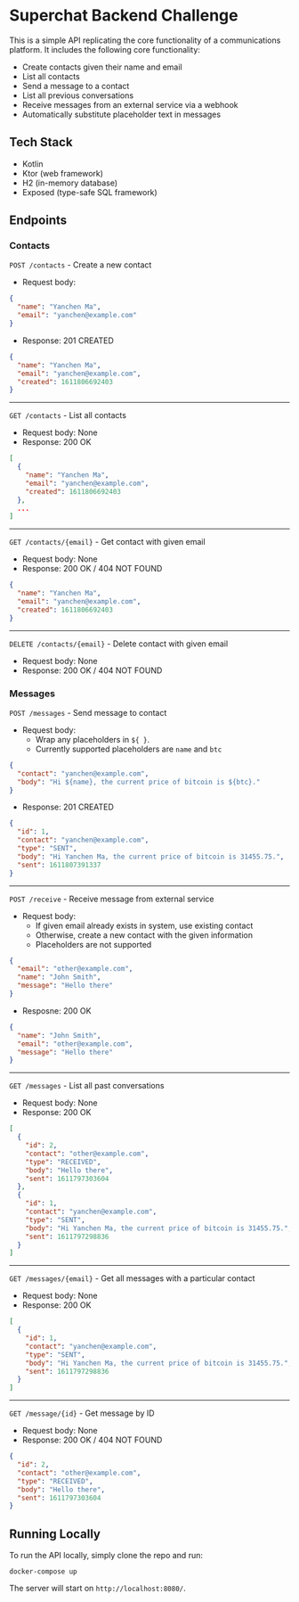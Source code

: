 # Superchat Backend Challenge

This is a simple API replicating the core functionality of a communications platform. It includes the following core
functionality:

- Create contacts given their name and email
- List all contacts
- Send a message to a contact
- List all previous conversations
- Receive messages from an external service via a webhook
- Automatically substitute placeholder text in messages

## Tech Stack

- Kotlin
- Ktor (web framework)
- H2 (in-memory database)
- Exposed (type-safe SQL framework)

## Endpoints

### Contacts

`POST /contacts` - Create a new contact

- Request body:

```json
{
  "name": "Yanchen Ma",
  "email": "yanchen@example.com"
}
```

- Response: 201 CREATED

```json
{
  "name": "Yanchen Ma",
  "email": "yanchen@example.com",
  "created": 1611806692403
}
```

---

`GET /contacts` - List all contacts

- Request body: None
- Response: 200 OK

```json
[
  {
    "name": "Yanchen Ma",
    "email": "yanchen@example.com",
    "created": 1611806692403
  },
  ...
]
```

---

`GET /contacts/{email}` - Get contact with given email

- Request body: None
- Response: 200 OK / 404 NOT FOUND

```json
{
  "name": "Yanchen Ma",
  "email": "yanchen@example.com",
  "created": 1611806692403
}
```

---

`DELETE /contacts/{email}` - Delete contact with given email

- Request body: None
- Response: 200 OK / 404 NOT FOUND

### Messages

`POST /messages` - Send message to contact

- Request body:
    - Wrap any placeholders in `${ }`.
    - Currently supported placeholders are `name` and `btc`

```json
{
  "contact": "yanchen@example.com",
  "body": "Hi ${name}, the current price of bitcoin is ${btc}."
}
```

- Response: 201 CREATED

```json
{
  "id": 1,
  "contact": "yanchen@example.com",
  "type": "SENT",
  "body": "Hi Yanchen Ma, the current price of bitcoin is 31455.75.",
  "sent": 1611807391337
}
```

---

`POST /receive` - Receive message from external service

- Request body:
    - If given email already exists in system, use existing contact
    - Otherwise, create a new contact with the given information
    - Placeholders are not supported

```json
{
  "email": "other@example.com",
  "name": "John Smith",
  "message": "Hello there"
}
```

- Resposne: 200 OK

```json
{
  "name": "John Smith",
  "email": "other@example.com",
  "message": "Hello there"
}
```

---

`GET /messages` - List all past conversations

- Request body: None
- Response: 200 OK

```json
[
  {
    "id": 2,
    "contact": "other@example.com",
    "type": "RECEIVED",
    "body": "Hello there",
    "sent": 1611797303604
  },
  {
    "id": 1,
    "contact": "yanchen@example.com",
    "type": "SENT",
    "body": "Hi Yanchen Ma, the current price of bitcoin is 31455.75.",
    "sent": 1611797298836
  }
]
```

---

`GET /messages/{email}` - Get all messages with a particular contact

- Request body: None
- Response: 200 OK

```json
[
  {
    "id": 1,
    "contact": "yanchen@example.com",
    "type": "SENT",
    "body": "Hi Yanchen Ma, the current price of bitcoin is 31455.75.",
    "sent": 1611797298836
  }
]
```

---

`GET /message/{id}` - Get message by ID

- Request body: None
- Response: 200 OK / 404 NOT FOUND

```json
{
  "id": 2,
  "contact": "other@example.com",
  "type": "RECEIVED",
  "body": "Hello there",
  "sent": 1611797303604
}
```

## Running Locally

To run the API locally, simply clone the repo and run:

```
docker-compose up
```

The server will start on `http://localhost:8080/`.